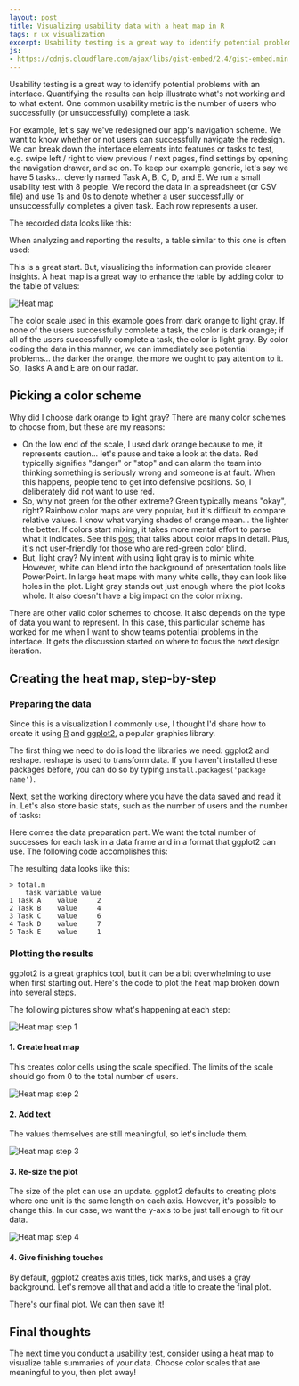 ```yaml
---
layout: post
title: Visualizing usability data with a heat map in R
tags: r ux visualization
excerpt: Usability testing is a great way to identify potential problems with an interface. Quantifying the results can help illustrate what's not working and to what extent. One common usability metric is the number of users who successfully (or unsuccessfully) complete a task....
js:
- https://cdnjs.cloudflare.com/ajax/libs/gist-embed/2.4/gist-embed.min.js
---
```


Usability testing is a great way to identify potential problems with an interface. Quantifying the results can help illustrate what's not working and to what extent. One common usability metric is the number of users who successfully (or unsuccessfully) complete a task.

For example, let's say we've redesigned our app's navigation scheme. We want to know whether or not users can successfully navigate the redesign. We can break down the interface elements into features or tasks to test, e.g. swipe left / right to view previous / next pages, find settings by opening the navigation drawer, and so on. To keep our example generic, let's say we have 5 tasks... cleverly named Task A, B, C, D, and E. We run a small usability test with 8 people. We record the data in a spreadsheet (or CSV file) and use 1s and 0s to denote whether a user successfully or unsuccessfully completes a given task. Each row represents a user.

The recorded data looks like this:

<code data-gist-id="06e7ba1d7446ec8de4ed" data-gist-file="data.csv"></code>

When analyzing and reporting the results, a table similar to this one is often used:

<code data-gist-id="06e7ba1d7446ec8de4ed" data-gist-file="total.csv"></code>

This is a great start. But, visualizing the information can provide clearer insights. A heat map is a great way to enhance the table by adding color to the table of values:

<img src="/assets/img/uxr-heatmap/heatmap.png" alt="Heat map" class="img-responsive-extra-margin img-thumbnail">

The color scale used in this example goes from dark orange to light gray. If none of the users successfully complete a task, the color is dark orange; if all of the users successfully complete a task, the color is light gray. By color coding the data in this manner, we can immediately see potential problems... the darker the orange, the more we ought to pay attention to it. So, Tasks A and E are on our radar.

## Picking a color scheme

Why did I choose dark orange to light gray? There are many color schemes to choose from, but these are my reasons:

* On the low end of the scale, I used dark orange because to me, it represents caution... let's pause and take a look at the data. Red typically signifies "danger" or "stop" and can alarm the team into thinking something is seriously wrong and someone is at fault. When this happens, people tend to get into defensive positions. So, I deliberately did not want to use red.
* So, why not green for the other extreme? Green typically means "okay", right? Rainbow color maps are very popular, but it's difficult to compare relative values. I know what varying shades of orange mean... the lighter the better. If colors start mixing, it takes more mental effort to parse what it indicates. See this [post](https://eagereyes.org/basics/rainbow-color-map) that talks about color maps in detail. Plus, it's not user-friendly for those who are red-green color blind.
* But, light gray? My intent with using light gray is to mimic white. However, white can blend into the background of presentation tools like PowerPoint. In large heat maps with many white cells, they can look like holes in the plot. Light gray stands out just enough where the plot looks whole. It also doesn't have a big impact on the color mixing.

There are other valid color schemes to choose. It also depends on the type of data you want to represent. In this case, this particular scheme has worked for me when I want to show teams potential problems in the interface. It gets the discussion started on where to focus the next design iteration.

## Creating the heat map, step-by-step

### Preparing the data

Since this is a visualization I commonly use, I thought I'd share how to create it using [R](https://cran.r-project.org/) and [ggplot2](http://ggplot2.org/), a popular graphics library.

The first thing we need to do is load the libraries we need: ggplot2 and reshape. reshape is used to transform data. If you haven't installed these packages before, you can do so by typing `install.packages('package name')`.

<code data-gist-id="06e7ba1d7446ec8de4ed" data-gist-file="heatmap.R" data-gist-line="1-2"></code>

Next, set the working directory where you have the data saved and read it in. Let's also store basic stats, such as the number of users and the number of tasks:

<code data-gist-id="06e7ba1d7446ec8de4ed" data-gist-file="heatmap.R" data-gist-line="4-10"></code>

Here comes the data preparation part. We want the total number of successes for each task in a data frame and in a format that ggplot2 can use. The following code accomplishes this:

<code data-gist-id="06e7ba1d7446ec8de4ed" data-gist-file="heatmap.R" data-gist-line="12-22"></code>

The resulting data looks like this:

```
> total.m
    task variable value
1 Task A    value     2
2 Task B    value     4
3 Task C    value     6
4 Task D    value     7
5 Task E    value     1
```

### Plotting the results

ggplot2 is a great graphics tool, but it can be a bit overwhelming to use when first starting out. Here's the code to plot the heat map broken down into several steps.

<code data-gist-id="06e7ba1d7446ec8de4ed" data-gist-file="heatmap.R" data-gist-line="24-51"></code>

The following pictures show what's happening at each step:

<div class="row">
  <div class="col-md-12">
    <div class="thumbnail">
      <img src="/assets/img/uxr-heatmap/heatmap-step1.png" alt="Heat map step 1" class="img-responsive-extra-margin">
      <div class="caption text-center">
        <h4 class="h4-caption">1. Create heat map</h4>
        <p>
          This creates color cells using the scale specified. The limits of the scale should go from 0 to the total number of users.
        </p>
      </div>
    </div>
  </div>
  <div class="col-md-12">
    <div class="thumbnail">
      <img src="/assets/img/uxr-heatmap/heatmap-step2.png" alt="Heat map step 2" class="img-responsive-extra-margin">
      <div class="caption text-center">
        <h4 class="h4-caption">2. Add text</h4>
        <p>
          The values themselves are still meaningful, so let's include them.
        </p>
      </div>
    </div>
  </div>
  <div class="col-md-12">
    <div class="thumbnail">
      <img src="/assets/img/uxr-heatmap/heatmap-step3.png" alt="Heat map step 3" class="img-responsive-extra-margin">
      <div class="caption text-center">
        <h4 class="h4-caption">3. Re-size the plot</h4>
        <p>
          The size of the plot can use an update. ggplot2 defaults to creating plots where one unit is the same length on each axis. However, it's possible to change this. In our case, we want the y-axis to be just tall enough to fit our data.
        </p>
      </div>
    </div>
  </div>
  <div class="col-md-12">
    <div class="thumbnail">
      <img src="/assets/img/uxr-heatmap/heatmap.png" alt="Heat map step 4" class="img-responsive-extra-margin">
      <div class="caption text-center">
        <h4 class="h4-caption">4. Give finishing touches</h4>
        <p>
          By default, ggplot2 creates axis titles, tick marks, and uses a gray background. Let's remove all that and add a title to create the final plot.
        </p>
      </div>
    </div>
  </div>
</div>

There's our final plot. We can then save it!

## Final thoughts

The next time you conduct a usability test, consider using a heat map to visualize table summaries of your data. Choose color scales that are meaningful to you, then plot away!

